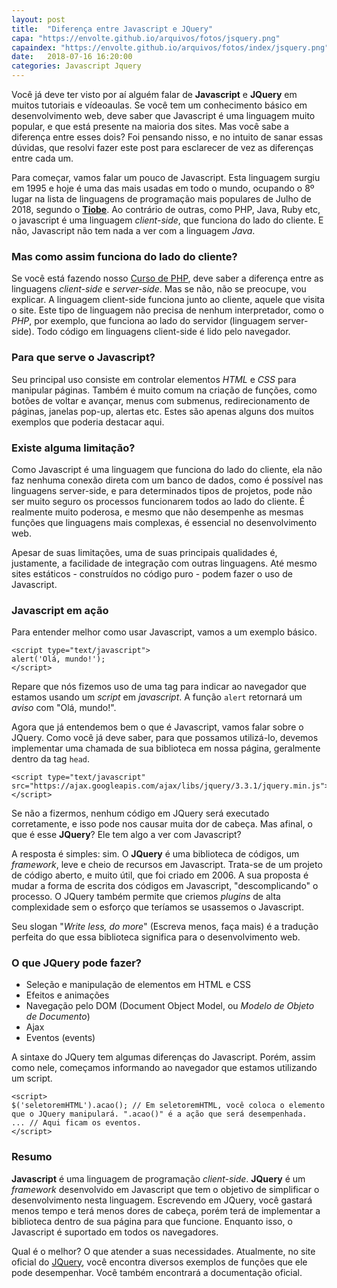 ```yaml
---
layout: post
title:  "Diferença entre Javascript e JQuery"
capa: "https://envolte.github.io/arquivos/fotos/jsquery.png"
capaindex: "https://envolte.github.io/arquivos/fotos/index/jsquery.png"
date:   2018-07-16 16:20:00
categories: Javascript Jquery
---
```


Você já deve ter visto por aí alguém falar de **Javascript** e **JQuery** em muitos tutoriais e vídeoaulas. Se você tem um conhecimento básico em desenvolvimento web, deve saber que Javascript é uma linguagem muito popular, e que está presente na maioria dos sites. Mas você sabe a diferença entre esses dois? Foi pensando nisso, e no intuito de sanar essas dúvidas, que resolvi fazer este post para esclarecer de vez as diferenças entre cada um.

Para começar, vamos falar um pouco de Javascript. Esta linguagem surgiu em 1995 e hoje é uma das mais usadas em todo o mundo, ocupando o 8º lugar na lista de linguagens de programação mais populares de Julho de 2018, segundo o **[Tiobe](https://www.tiobe.com/tiobe-index/javascript/)**. Ao contrário de outras, como PHP, Java, Ruby etc, o javascript é uma linguagem *client-side*, que funciona do lado do cliente. E não, Javascript não tem nada a ver com a linguagem *Java*.

### Mas como assim funciona do lado do cliente?

Se você está fazendo nosso [Curso de PHP](https://envolte.github.io/cursos/PHP/), deve saber a diferença entre as linguagens *client-side* e *server-side*. Mas se não, não se preocupe, vou explicar. A linguagem client-side funciona junto ao cliente, aquele que visita o site. Este tipo de linguagem não precisa de nenhum interpretador, como o *PHP*, por exemplo, que funciona ao lado do servidor (linguagem server-side). Todo código em linguagens client-side é lido pelo navegador.

### Para que serve o Javascript?

Seu principal uso consiste em controlar elementos *HTML* e *CSS* para manipular páginas. Também é muito comum na criação de funções, como botões de voltar e avançar, menus com submenus, redirecionamento de páginas, janelas pop-up, alertas etc. Estes são apenas alguns dos muitos exemplos que poderia destacar aqui.

### Existe alguma limitação?

Como Javascript é uma linguagem que funciona do lado do cliente, ela não faz nenhuma conexão direta com um banco de dados, como é possível nas linguagens server-side, e para determinados tipos de projetos, pode não ser muito seguro os processos funcionarem todos ao lado do cliente. É realmente muito poderosa, e mesmo que não desempenhe as mesmas funções que linguagens mais complexas, é essencial no desenvolvimento web. 

Apesar de suas limitações, uma de suas principais qualidades é, justamente, a facilidade de integração com outras linguagens. Até mesmo sites estáticos - construídos no código puro - podem fazer o uso de Javascript.

### Javascript em ação

Para entender melhor como usar Javascript, vamos a um exemplo básico.

    <script type="text/javascript">
    alert('Olá, mundo!');
    </script>
    
Repare que nós fizemos uso de uma tag para indicar ao navegador que estamos usando um *script* em *javascript*. A função ```alert``` retornará um *aviso* com "Olá, mundo!".

Agora que já entendemos bem o que é Javascript, vamos falar sobre o JQuery. Como você já deve saber, para que possamos utilizá-lo, devemos implementar uma chamada de sua biblioteca em nossa página, geralmente dentro da tag ```head```.

    <script type="text/javascript" src="https://ajax.googleapis.com/ajax/libs/jquery/3.3.1/jquery.min.js"></script>
    
Se não a fizermos, nenhum código em JQuery será executado corretamente, e isso pode nos causar muita dor de cabeça. Mas afinal, o que é esse **JQuery**? Ele tem algo a ver com Javascript?

A resposta é simples: sim. O **JQuery** é uma biblioteca de códigos, um *framework*, leve e cheio de recursos em Javascript. Trata-se de um projeto de código aberto, e muito útil, que foi criado em 2006. A sua proposta é mudar a forma de escrita dos códigos em Javascript, "descomplicando" o processo. O JQuery também permite que criemos *plugins* de alta complexidade sem o esforço que teríamos se usassemos o Javascript.

Seu slogan "*Write less, do more*" (Escreva menos, faça mais) é a tradução perfeita do que essa biblioteca significa para o desenvolvimento web.

### O que JQuery pode fazer?

- Seleção e manipulação de elementos em HTML e CSS
- Efeitos e animações
- Navegação pelo DOM (Document Object Model, ou *Modelo de Objeto de Documento*)
- Ajax
- Eventos (events)

A sintaxe do JQuery tem algumas diferenças do Javascript. Porém, assim como nele, começamos informando ao navegador que estamos utilizando um script.

    <script>
    $('seletoremHTML').acao(); // Em seletoremHTML, você coloca o elemento que o JQuery manipulará. ".acao()" é a ação que será desempenhada.
    ... // Aqui ficam os eventos.
    </script>
    
### Resumo

**Javascript** é uma linguagem de programação *client-side*. **JQuery** é um *framework* desenvolvido em Javascript que tem o objetivo de simplificar o desenvolvimento nesta linguagem. Escrevendo em JQuery, você gastará menos tempo e terá menos dores de cabeça, porém terá de implementar a biblioteca dentro de sua página para que funcione. Enquanto isso, o Javascript é suportado em todos os navegadores.

Qual é o melhor? O que atender a suas necessidades. Atualmente, no site oficial do [JQuery](https://jquery.com), você encontra diversos exemplos de funções que ele pode desempenhar. Você também encontrará a documentação oficial.
